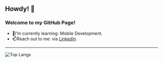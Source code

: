 ## Howdy! 👋
<h3>Welcome to my GitHub Page!</h3>

<ul>
  <li>🌱I’m currently learning: Mobile Development.</li>
  <li>📫Reach out to me: via <a href=https://linkedin.com/in/mavlonovo/>LinkedIn</a>.</li>
</ul>

<hr></hr>

![Top Langs](https://github-readme-stats.vercel.app/api/top-langs/?username=otabek7&layout=compact&langs_count=8&theme=dark)
